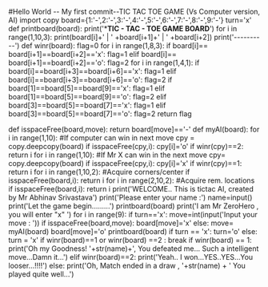 #Hello World -- My first commit--TIC TAC TOE GAME (Vs Computer version, AI)
import copy
board={1:'-',2:'-',3:'-',4:'-',5:'-',6:'-',7:'-',8:'-',9:'-'}
turn='x'
def printboard(board):
    print('*********TIC - TAC - TOE GAME BOARD********')
    for i in range(1,10,3):
        print(board[i]+' | ' +board[i+1]+' | ' +board[i+2])
        print('----------')
def winr(board):
    flag=0
    for i in range(1,8,3):
        if board[i]== board[i+1]==board[i+2]=='x':
            flag=1
        elif board[i]== board[i+1]==board[i+2]=='o':
            flag=2
    for i in range(1,4,1):
        if board[i]==board[i+3]==board[i+6]=='x':
            flag=1
        elif board[i]==board[i+3]==board[i+6]=='o':
            flag=2
    if board[1]==board[5]==board[9]=='x':
        flag=1
    elif board[1]==board[5]==board[9]=='o':
        flag=2
    elif board[3]==board[5]==board[7]=='x':
        flag=1
    elif board[3]==board[5]==board[7]=='o':
        flag=2
    return flag 

def isspaceFree(board,move):
    return board[move]=='-'
def myAI(board):
    for i in range(1,10):        #If computer can win in next move
        cpy = copy.deepcopy(board)
        if isspaceFree(cpy,i):
            cpy[i]='o'
            if winr(cpy)==2:
                return i
    for i in range(1,10):       #If Mr X can win in the next move
        cpy= copy.deepcopy(board)
        if isspaceFree(cpy,i):
            cpy[i]='x'
            if winr(cpy)==1:
                return i
    for i in range(1,10,2):     #Acquire corners/center
        if isspaceFree(board,i):
            return i
    for i in range(2,10,2):     #Acquire rem. locations
        if isspaceFree(board,i):
            return i
print('WELCOME.. This is tictac AI, created by Mr Abhinav Srivastava')
print('Please enter your name :')
name=input()
print('Let the game begin.........')
printboard(board)
print('I am Mr ZeroHero , you will enter "x" ')
for i in range(9):
    if turn=='x':
        move=int(input('Input your move : '))
        if isspaceFree(board,move):
            board[move]='x'
    else:
        move= myAI(board)
        board[move]='o'
    printboard(board)
    if turn == 'x':
        turn='o'
    else:
        turn = 'x'
    if winr(board)==1 or winr(board) ==2 :
        break
if winr(board) == 1:
    print('Oh my Goodness! '+str(name)+', You defeated me... Such a intelligent move...Damn it...')
elif winr(board)==2:
    print('Yeah.. I won...YES..YES...You looser...!!!!')
else:
    print('Oh, Match ended in a draw , '+str(name) + ' You played quite well...')
